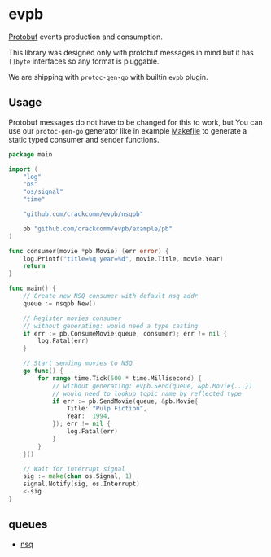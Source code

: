 # evpb

[Protobuf](https://github.com/golang/protobuf/) events production and consumption.

This library was designed only with protobuf messages in mind but it has `[]byte`
interfaces so any format is pluggable.

We are shipping with `protoc-gen-go` with builtin `evpb` plugin.

## Usage

Protobuf messages do not have to be changed for this to work,
but You can use our `protoc-gen-go` generator like in example [Makefile](https://github.com/crackcomm/evpb/blob/master/Makefile)
to generate a static typed consumer and sender functions.

```Go
package main

import (
	"log"
	"os"
	"os/signal"
	"time"

	"github.com/crackcomm/evpb/nsqpb"

	pb "github.com/crackcomm/evpb/example/pb"
)

func consumer(movie *pb.Movie) (err error) {
	log.Printf("title=%q year=%d", movie.Title, movie.Year)
	return
}

func main() {
	// Create new NSQ consumer with default nsq addr
	queue := nsqpb.New()

	// Register movies consumer
	// without generating: would need a type casting
	if err := pb.ConsumeMovie(queue, consumer); err != nil {
		log.Fatal(err)
	}

	// Start sending movies to NSQ
	go func() {
		for range time.Tick(500 * time.Millisecond) {
			// without generating: evpb.Send(queue, &pb.Movie{...})
			// would need to lookup topic name by reflected type
			if err := pb.SendMovie(queue, &pb.Movie{
				Title: "Pulp Fiction",
				Year:  1994,
			}); err != nil {
				log.Fatal(err)
			}
		}
	}()

	// Wait for interrupt signal
	sig := make(chan os.Signal, 1)
	signal.Notify(sig, os.Interrupt)
	<-sig
}
```

## queues

  * [nsq](http://nsq.io/)
